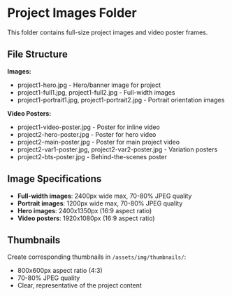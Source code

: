 # Project Images Folder

This folder contains full-size project images and video poster frames.

## File Structure
**Images:**
- project1-hero.jpg - Hero/banner image for project
- project1-full1.jpg, project1-full2.jpg - Full-width images
- project1-portrait1.jpg, project1-portrait2.jpg - Portrait orientation images

**Video Posters:**
- project1-video-poster.jpg - Poster for inline video
- project2-hero-poster.jpg - Poster for hero video
- project2-main-poster.jpg - Poster for main project video
- project2-var1-poster.jpg, project2-var2-poster.jpg - Variation posters
- project2-bts-poster.jpg - Behind-the-scenes poster

## Image Specifications
- **Full-width images**: 2400px wide max, 70-80% JPEG quality
- **Portrait images**: 1200px wide max, 70-80% JPEG quality  
- **Hero images**: 2400x1350px (16:9 aspect ratio)
- **Video posters**: 1920x1080px (16:9 aspect ratio)

## Thumbnails
Create corresponding thumbnails in `/assets/img/thumbnails/`:
- 800x600px aspect ratio (4:3)
- 70-80% JPEG quality
- Clear, representative of the project content
